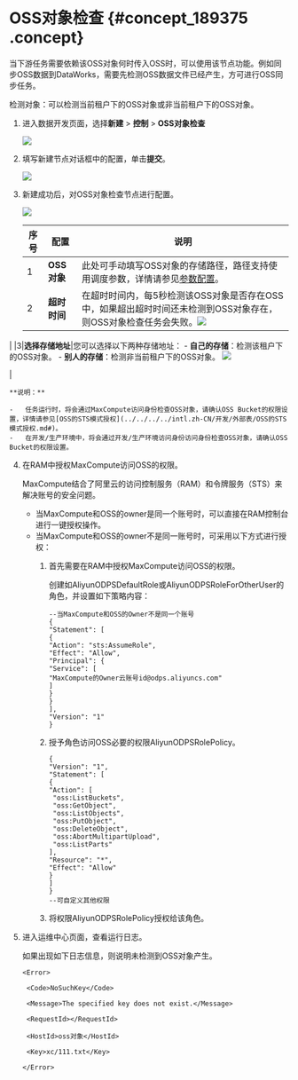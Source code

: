 # OSS对象检查 {#concept_189375 .concept}

当下游任务需要依赖该OSS对象何时传入OSS时，可以使用该节点功能。例如同步OSS数据到DataWorks，需要先检测OSS数据文件已经产生，方可进行OSS同步任务。

检测对象：可以检测当前租户下的OSS对象或非当前租户下的OSS对象。

1.  进入数据开发页面，选择**新建** \> **控制** \> **OSS对象检查**

    ![](http://static-aliyun-doc.oss-cn-hangzhou.aliyuncs.com/assets/img/163479/155808054045563_zh-CN.png)

2.  填写新建节点对话框中的配置，单击**提交**。

    ![](http://static-aliyun-doc.oss-cn-hangzhou.aliyuncs.com/assets/img/163479/155808054045564_zh-CN.png)

3.  新建成功后，对OSS对象检查节点进行配置。

    ![](http://static-aliyun-doc.oss-cn-hangzhou.aliyuncs.com/assets/img/163479/155808054045565_zh-CN.png)

    |序号|配置|说明|
    |--|--|--|
    |1|**OSS对象**|此处可手动填写OSS对象的存储路径，路径支持使用调度参数，详情请参见[参数配置](intl.zh-CN/使用指南/数据开发/调度配置/参数配置.md#)。|
    |2|**超时时间**|在超时时间内，每5秒检测该OSS对象是否存在OSS中，如果超出超时时间还未检测到OSS对象存在，则OSS对象检查任务会失败。![](http://static-aliyun-doc.oss-cn-hangzhou.aliyuncs.com/assets/img/163479/155808054045571_zh-CN.png)

|
    |3|**选择存储地址**|您可以选择以下两种存储地址：     -   **自己的存储**：检测该租户下的OSS对象。
    -   **别人的存储**：检测非当前租户下的OSS对象。
 ![](http://static-aliyun-doc.oss-cn-hangzhou.aliyuncs.com/assets/img/163479/155808054045573_zh-CN.png)

|

    **说明：** 

    -   任务运行时，将会通过MaxCompute访问身份检查OSS对象，请确认OSS Bucket的权限设置，详情请参见[OSS的STS模式授权](../../../../intl.zh-CN/开发/外部表/OSS的STS模式授权.md#)。
    -   在开发/生产环境中，将会通过开发/生产环境访问身份访问身份检查OSS对象，请确认OSS Bucket的权限设置。
4.  在RAM中授权MaxCompute访问OSS的权限。

    MaxCompute结合了阿里云的访问控制服务（RAM）和令牌服务（STS）来解决账号的安全问题。

    -   当MaxCompute和OSS的owner是同一个账号时，可以直接在RAM控制台进行一键授权操作。
    -   当MaxCompute和OSS的owner不是同一账号时，可采用以下方式进行授权：
        1.  首先需要在RAM中授权MaxCompute访问OSS的权限。

            创建如AliyunODPSDefaultRole或AliyunODPSRoleForOtherUser的角色，并设置如下策略内容：

            ``` {#codeblock_bz8_u0p_k8q}
            --当MaxCompute和OSS的Owner不是同一个账号
            {
            "Statement": [
            {
            "Action": "sts:AssumeRole",
            "Effect": "Allow",
            "Principal": {
            "Service": [
            "MaxCompute的Owner云账号id@odps.aliyuncs.com"
            ]
            }
            }
            ],
            "Version": "1"
            }
            ```

        2.  授予角色访问OSS必要的权限AliyunODPSRolePolicy。

            ``` {#codeblock_esn_j5h_7n1}
            {
            "Version": "1",
            "Statement": [
            {
            "Action": [
             "oss:ListBuckets",
             "oss:GetObject",
             "oss:ListObjects",
             "oss:PutObject",
             "oss:DeleteObject",
             "oss:AbortMultipartUpload",
             "oss:ListParts"
            ],
            "Resource": "*",
            "Effect": "Allow"
            }
            ]
            }
            --可自定义其他权限
            ```

        3.  将权限AliyunODPSRolePolicy授权给该角色。
5.  进入运维中心页面，查看运行日志。

    如果出现如下日志信息，则说明未检测到OSS对象产生。

    ``` {#codeblock_1oc_uh6_chf}
    <Error>
    
     <Code>NoSuchKey</Code>
    
     <Message>The specified key does not exist.</Message>
    
     <RequestId></RequestId>
    
     <HostId>oss对象</HostId>
    
     <Key>xc/111.txt</Key>
    
    </Error>
    ```


